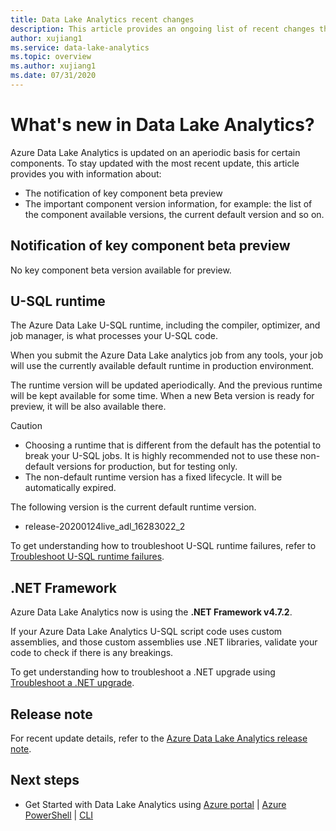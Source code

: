```yaml
---
title: Data Lake Analytics recent changes
description: This article provides an ongoing list of recent changes that are made to Data Lake Analytics. 
author: xujiang1
ms.service: data-lake-analytics
ms.topic: overview
ms.author: xujiang1
ms.date: 07/31/2020
---
```


# What's new in Data Lake Analytics?

Azure Data Lake Analytics is updated on an aperiodic basis for certain components. To stay updated with the most recent update, this article provides you with information about:

- The notification of key component beta preview
- The important component version information, for example: the list of the component available versions, the current default version and so on.


## Notification of key component beta preview

No key component beta version available for preview. 

## U-SQL runtime

The Azure Data Lake U-SQL runtime, including the compiler, optimizer, and job manager, is what processes your U-SQL code.

When you submit the Azure Data Lake analytics job from any tools, your job will use the currently available default runtime in production environment. 

The runtime version will be updated aperiodically. And the previous runtime will be kept available for some time. When a new Beta version is ready for preview, it will be also available there.

> [!CAUTION]
> - Choosing a runtime that is different from the default has the potential to break your U-SQL jobs. It is highly recommended not to use these non-default versions for production, but for testing only.
> - The non-default runtime version has a fixed lifecycle. It will be automatically expired.

The following version is the current default runtime version.

- release-20200124live_adl_16283022_2

To get understanding how to troubleshoot U-SQL runtime failures, refer to [Troubleshoot U-SQL runtime failures](runtime-troubleshoot.md).

## .NET Framework

Azure Data Lake Analytics now is using the **.NET Framework v4.7.2**. 

If your Azure Data Lake Analytics U-SQL script code uses custom assemblies, and those custom assemblies use .NET libraries, validate your code to check if there is any breakings.

To get understanding how to troubleshoot a .NET upgrade using [Troubleshoot a .NET upgrade](runtime-troubleshoot.md).

## Release note

For recent update details, refer to the [Azure Data Lake Analytics release note](https://github.com/Azure/AzureDataLake/tree/master/docs/Release_Notes).


## Next steps

* Get Started with Data Lake Analytics using [Azure portal](data-lake-analytics-get-started-portal.md) | [Azure PowerShell](data-lake-analytics-get-started-powershell.md) | [CLI](data-lake-analytics-get-started-cli.md)

